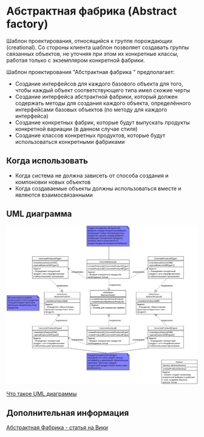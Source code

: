 # Абстрактная фабрика (Abstract factory)

Шаблон проектирования, относящийся к группе порождающих (creational). Со стороны
клиента шаблон позволяет создавать группы связанных объектов, не уточняя при этом
их конкретные классы, работая только с экземпляром конкретной фабрики.

Шаблон проектирования "Абстрактная фабрика " предполагает:

- Создание интерфейсов для каждого базового объекта для того, чтобы каждый
  объект соответствующего типа имел схожие черты
- Создание интерфейса абстрактной фабрики, который должен содержать методы для
  создания каждого объекта, определённого интерфейсами базовых объектов (по
  методу для каждого интерфейса)
- Создание конкретных фабрик, которые будут выпускать продукты конкретной
  вариации (в данном случае стиля)
- Создание классов конкретных продуктов, которые будут использоваться
  конкретными фабриками

## Когда использовать

- Когда система не должна зависеть от способа создания и
  компоновки новых объектов
- Когда создаваемые объекты должны использоваться вместе и
  являются взаимосвязанными

## UML диаграмма

![UML диаграмма абстрактной фабрики](https://github.com/evgenylyozin/patterns/blob/6bd4dee6b7186d8703f4f3d8f852e72d185ae545/docs/oop-patterns/uml-diagrams/abstract-factory.png)

[Что такое UML диаграммы](https://github.com/evgenylyozin/patterns/blob/6bd4dee6b7186d8703f4f3d8f852e72d185ae545/docs/diagram.md)

## Дополнительная информация

[Абстрактная Фабрика - статья на Вики](<https://ru.wikipedia.org/wiki/%D0%90%D0%B1%D1%81%D1%82%D1%80%D0%B0%D0%BA%D1%82%D0%BD%D0%B0%D1%8F_%D1%84%D0%B0%D0%B1%D1%80%D0%B8%D0%BA%D0%B0_(%D1%88%D0%B0%D0%B1%D0%BB%D0%BE%D0%BD_%D0%BF%D1%80%D0%BE%D0%B5%D0%BA%D1%82%D0%B8%D1%80%D0%BE%D0%B2%D0%B0%D0%BD%D0%B8%D1%8F)>)
